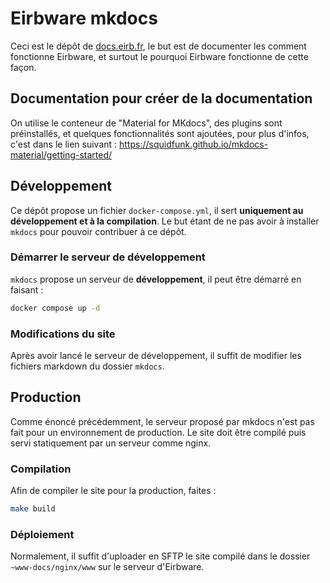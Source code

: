 # Eirbware mkdocs

Ceci est le dépôt de [docs.eirb.fr](https://docs.eirb.fr), le but est de
documenter les comment fonctionne Eirbware, et surtout le pourquoi Eirbware
fonctionne de cette façon. 

## Documentation pour créer de la documentation

On utilise le conteneur de "Material for MKdocs", des plugins sont préinstallés,
et quelques fonctionnalités sont ajoutées, pour plus d'infos, c'est dans le lien
suivant : https://squidfunk.github.io/mkdocs-material/getting-started/


## Développement

Ce dépôt propose un fichier `docker-compose.yml`, il sert **uniquement au
développement et à la compilation**. Le but étant de ne pas avoir à installer
`mkdocs` pour pouvoir contribuer à ce dépôt.

### Démarrer le serveur de développement

`mkdocs` propose un serveur de **développement**, il peut être démarré en
faisant :

```sh
docker compose up -d
```

### Modifications du site

Après avoir lancé le serveur de développement, il suffit de modifier les fichiers
markdown du dossier `mkdocs`.

## Production

Comme énoncé précédemment, le serveur proposé par mkdocs n'est pas fait pour un
environnement de production. Le site doit être compilé puis servi statiquement
par un serveur comme nginx.

### Compilation

Afin de compiler le site pour la production, faites :

```sh
make build
```

### Déploiement

Normalement, il suffit d'uploader en SFTP le site compilé dans le dossier
`~www-docs/nginx/www` sur le serveur d'Eirbware.
